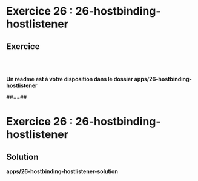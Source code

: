 <!-- .slide: class="exercice" -->
# Exercice 26 : 26-hostbinding-hostlistener
## Exercice

<br><br>

<b>Un readme est à votre disposition dans le dossier apps/26-hostbinding-hostlistener</b>

##==##

<!-- .slide: class="full-center exercice" -->
# Exercice 26 : 26-hostbinding-hostlistener
## Solution
__apps/26-hostbinding-hostlistener-solution__
